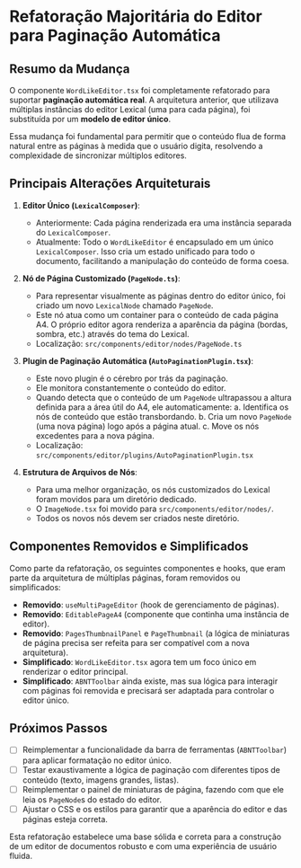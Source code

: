 # Refatoração Majoritária do Editor para Paginação Automática

## Resumo da Mudança

O componente `WordLikeEditor.tsx` foi completamente refatorado para suportar **paginação automática real**. A arquitetura anterior, que utilizava múltiplas instâncias do editor Lexical (uma para cada página), foi substituída por um **modelo de editor único**.

Essa mudança foi fundamental para permitir que o conteúdo flua de forma natural entre as páginas à medida que o usuário digita, resolvendo a complexidade de sincronizar múltiplos editores.

## Principais Alterações Arquiteturais

1.  **Editor Único (`LexicalComposer`)**:
    *   Anteriormente: Cada página renderizada era uma instância separada do `LexicalComposer`.
    *   Atualmente: Todo o `WordLikeEditor` é encapsulado em um único `LexicalComposer`. Isso cria um estado unificado para todo o documento, facilitando a manipulação do conteúdo de forma coesa.

2.  **Nó de Página Customizado (`PageNode.ts`)**:
    *   Para representar visualmente as páginas dentro do editor único, foi criado um novo `LexicalNode` chamado `PageNode`.
    *   Este nó atua como um container para o conteúdo de cada página A4. O próprio editor agora renderiza a aparência da página (bordas, sombra, etc.) através do tema do Lexical.
    *   Localização: `src/components/editor/nodes/PageNode.ts`

3.  **Plugin de Paginação Automática (`AutoPaginationPlugin.tsx`)**:
    *   Este novo plugin é o cérebro por trás da paginação.
    *   Ele monitora constantemente o conteúdo do editor.
    *   Quando detecta que o conteúdo de um `PageNode` ultrapassou a altura definida para a área útil do A4, ele automaticamente:
        a. Identifica os nós de conteúdo que estão transbordando.
        b. Cria um novo `PageNode` (uma nova página) logo após a página atual.
        c. Move os nós excedentes para a nova página.
    *   Localização: `src/components/editor/plugins/AutoPaginationPlugin.tsx`

4.  **Estrutura de Arquivos de Nós**:
    *   Para uma melhor organização, os nós customizados do Lexical foram movidos para um diretório dedicado.
    *   O `ImageNode.tsx` foi movido para `src/components/editor/nodes/`.
    *   Todos os novos nós devem ser criados neste diretório.

## Componentes Removidos e Simplificados

Como parte da refatoração, os seguintes componentes e hooks, que eram parte da arquitetura de múltiplas páginas, foram removidos ou simplificados:

*   **Removido**: `useMultiPageEditor` (hook de gerenciamento de páginas).
*   **Removido**: `EditablePageA4` (componente que continha uma instância de editor).
*   **Removido**: `PagesThumbnailPanel` e `PageThumbnail` (a lógica de miniaturas de página precisa ser refeita para ser compatível com a nova arquitetura).
*   **Simplificado**: `WordLikeEditor.tsx` agora tem um foco único em renderizar o editor principal.
*   **Simplificado**: `ABNTToolbar` ainda existe, mas sua lógica para interagir com páginas foi removida e precisará ser adaptada para controlar o editor único.

## Próximos Passos

*   [ ] Reimplementar a funcionalidade da barra de ferramentas (`ABNTToolbar`) para aplicar formatação no editor único.
*   [ ] Testar exaustivamente a lógica de paginação com diferentes tipos de conteúdo (texto, imagens grandes, listas).
*   [ ] Reimplementar o painel de miniaturas de página, fazendo com que ele leia os `PageNode`s do estado do editor.
*   [ ] Ajustar o CSS e os estilos para garantir que a aparência do editor e das páginas esteja correta.

Esta refatoração estabelece uma base sólida e correta para a construção de um editor de documentos robusto e com uma experiência de usuário fluida. 
